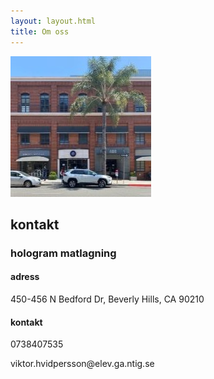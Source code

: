 ```yaml
---
layout: layout.html
title: Om oss
---
```

<article class="card-list">
             <div class="card">
                <img class="hero-image" src="/images/building.jpg" alt="helllow">
                <div class="card-content">
                    <h2>kontakt</h2>
                    <h3>hologram matlagning</h3>
                    <h4>adress</h4>
                    <p>450-456 N Bedford Dr, Beverly Hills, CA 90210</p>
                    <h4>kontakt</h4>
                    <p>0738407535</p>
                    <p>viktor.hvidpersson@elev.ga.ntig.se</p>
                </div>
            </div>
</article>